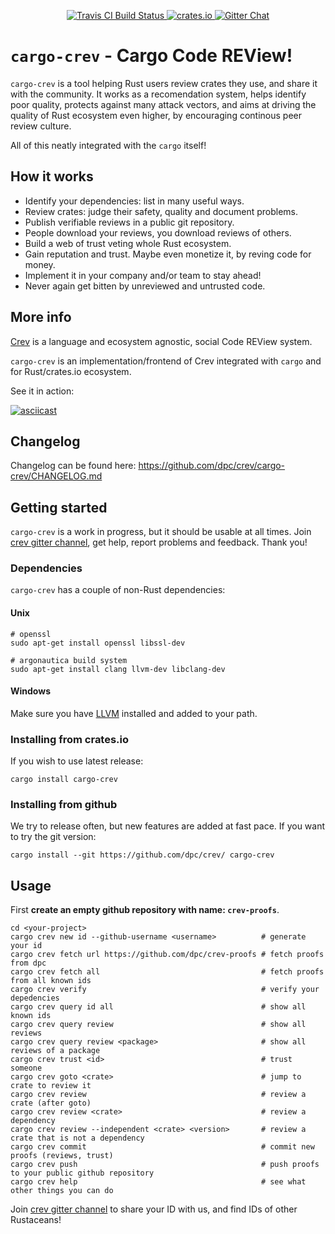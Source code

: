 <p align="center">
  <a href="https://travis-ci.org/dpc/crev">
      <img src="https://img.shields.io/travis/dpc/cargo-crev/master.svg?style=flat-square" alt="Travis CI Build Status">
  </a>
  <a href="https://crates.io/crates/cargo-crev">
      <img src="http://meritbadge.herokuapp.com/cargo-crev?style=flat-square" alt="crates.io">
  </a>
  <a href="https://gitter.im/dpc/crev">
      <img src="https://img.shields.io/badge/GITTER-join%20chat-green.svg?style=flat-square" alt="Gitter Chat">
  </a>
  <br>
</p>

# `cargo-crev` - Cargo Code REView!


`cargo-crev` is a tool helping Rust users review crates they use,
and share it with the community. It works as a recomendation system,
helps identify poor quality, protects against many attack
vectors, and aims at driving the quality of Rust ecosystem even higher,
by encouraging continous peer review culture.

All of this neatly integrated with the `cargo` itself!

## How it works

* Identify your dependencies: list in many useful ways.
* Review crates: judge their safety, quality and document problems.
* Publish verifiable reviews in a public git repository.
* People download your reviews, you download reviews of others.
* Build a web of trust veting whole Rust ecosystem.
* Gain reputation and trust. Maybe even monetize it, by reving code for money.
* Implement it in your company and/or team to stay ahead!
* Never again get bitten by unreviewed and untrusted code.

## More info

[Crev](https://github.com/dpc/crev/) is a language and ecosystem agnostic,
social Code REView system.

`cargo-crev` is an implementation/frontend of Crev integrated with `cargo` and
for Rust/crates.io ecosystem.

See it in action:

[![asciicast](https://asciinema.org/a/216695.png)](https://asciinema.org/a/216695?speed=3)

## Changelog

Changelog can be found here: https://github.com/dpc/crev/cargo-crev/CHANGELOG.md

## Getting started

`cargo-crev` is a work in progress, but it should be usable at all times.
Join [crev gitter channel](https://gitter.im/dpc/crev), get help,
report problems and feedback. Thank you!

### Dependencies
`cargo-crev` has a couple of non-Rust dependencies:

#### Unix

```
# openssl
sudo apt-get install openssl libssl-dev

# argonautica build system
sudo apt-get install clang llvm-dev libclang-dev
```

#### Windows

Make sure you have
[LLVM](http://releases.llvm.org/download.html) installed and added to your
path.

### Installing from crates.io



If you wish to use latest release:

```
cargo install cargo-crev
```

### Installing from github

We try to release often, but new features are added at fast pace. If
you want to try the git version:

```
cargo install --git https://github.com/dpc/crev/ cargo-crev
```

## Usage

First **create an empty github repository with name: `crev-proofs`**.

```
cd <your-project>
cargo crev new id --github-username <username>          # generate your id
cargo crev fetch url https://github.com/dpc/crev-proofs # fetch proofs from dpc
cargo crev fetch all                                    # fetch proofs from all known ids
cargo crev verify                                       # verify your depedencies
cargo crev query id all                                 # show all known ids
cargo crev query review                                 # show all reviews
cargo crev query review <package>                       # show all reviews of a package
cargo crev trust <id>                                   # trust someone
cargo crev goto <crate>                                 # jump to crate to review it
cargo crev review                                       # review a crate (after goto)
cargo crev review <crate>                               # review a dependency
cargo crev review --independent <crate> <version>       # review a crate that is not a dependency
cargo crev commit                                       # commit new proofs (reviews, trust)
cargo crev push                                         # push proofs to your public github repository
cargo crev help                                         # see what other things you can do
```

Join [crev gitter channel](https://gitter.im/dpc/crev) to share your ID with us,
and find IDs of other Rustaceans!
